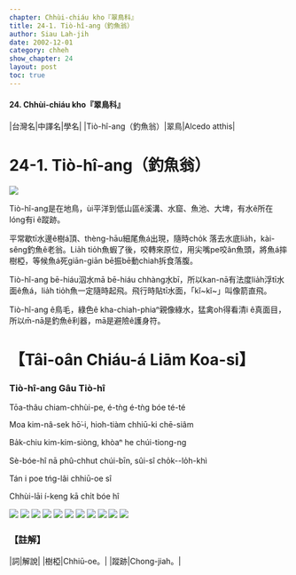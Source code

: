 ```yaml
---
chapter: Chhùi-chiáu kho『翠鳥科』
title: 24-1. Tiò-hî-ang（釣魚翁）
author: Siau Lah-jih
date: 2002-12-01
category: chheh
show_chapter: 24
layout: post
toc: true
---
```


#### 24. Chhùi-chiáu kho『翠鳥科』


|台灣名|中譯名|學名|
|Tiò-hî-ang（釣魚翁）|翠鳥|Alcedo atthis|

# 24-1. Tiò-hî-ang（釣魚翁）

![](../too5/24/24-1-1.Tiò-hî-ang.jpg)


Tiò-hî-ang是在地鳥，ùi平洋到低山區ê溪溝、水窟、魚池、大埤，有水ê所在lóng有i ê蹤跡。

平常歇tī水邊ê樹á頂、thèng-hāu細尾魚á出現，隨時cho̍k 落去水底lia̍h，kài-sêng釣魚ê老翁。Lia̍h tio̍h魚蝦了後，咬轉來原位，用尖嘴pe咬ân魚頭，將魚á摔樹椏，等候魚á死giān-giān bē振bē動chiah拆食落腹。

Tiò-hî-ang bē-hiáu泅水mā bē-hiáu chhàng水bī，所以kan-nā有法度lia̍h浮tī水面ê魚á，lia̍h tio̍h魚一定隨時起飛。飛行時貼tī水面，「kĭ~kĭ~」叫像箭直飛。

Tiò-hî-ang ê鳥毛，綠色ê kha-chiah-phiaⁿ親像綠水，猛禽oh得看清i ê真面目，所以m̄-nā是釣魚ê利器，mā是避險ê護身符。


# 【Tâi-oân Chiáu-á Liām Koa-si】

### **Tiò-hî-ang  Gâu Tiò-hî**

Tōa-thâu chiam-chhùi-pe, é-tǹg é-tǹg bóe té-té

Moa kim-nâ-sek hō͘-i, hioh-tiàm chhiū-ki chē-siâm

Ba̍k-chiu kim-kim-siòng, khòaⁿ he chúi-tiong-ng

Sè-bóe-hî nā phû-chhut chúi-bīn, sûi-sî cho̍k--lo̍h-khì

Tán i poe tńg-lâi chhiū-oe sî

Chhùi-lāi í-keng kā chi̍t bóe hî


![](../too5/24/24-1-4.Tiò-hî-ang.jpg)
![](../too5/24/24-1-5.Tiò-hî-ang.jpg)
![](../too5/24/24-1-7.Tiò-hî-ang.jpg)
![](../too5/24/24-1-8.Tiò-hî-ang.jpg)
![](../too5/24/24-1-9.Tiò-hî-ang.jpg)
![](../too5/24/24-1-10.Tiò-hî-ang.jpg)
![](../too5/24/24-1-6.Tiò-hî-ang.jpg)
![](../too5/24/24-1-11.Tiò-hî-ang.jpg)
![](../too5/24/24-1-2.Tiò-hî-ang.jpg)
![](../too5/24/24-1-3.Tiò-hî-ang.jpg)
![](../too5/24/24-1-12.Tiò-hî-ang.jpg)



### 【註解】

|詞|解說|
|樹椏|Chhiū-oe。|
|蹤跡|Chong-jiah。|
